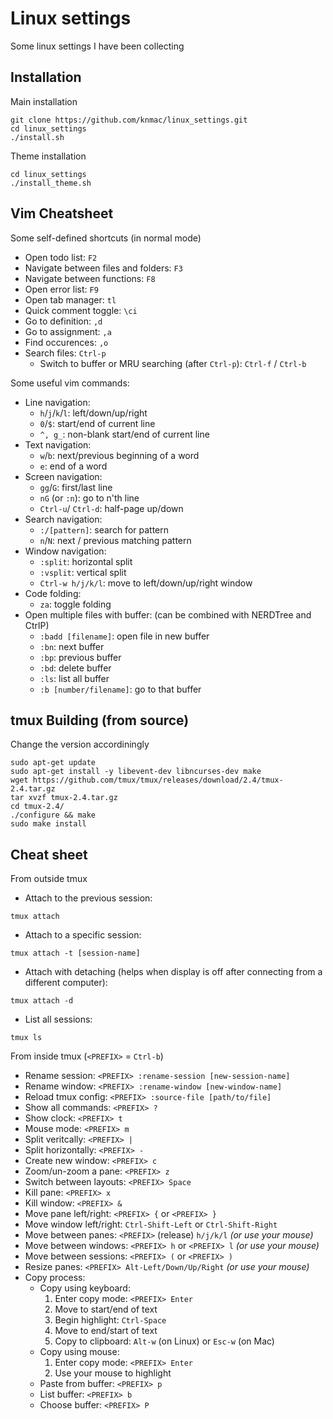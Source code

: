 # Linux settings
Some linux settings I have been collecting

## Installation
Main installation
```
git clone https://github.com/knmac/linux_settings.git
cd linux_settings
./install.sh
```

Theme installation
```
cd linux_settings
./install_theme.sh
```

## Vim Cheatsheet
Some self-defined shortcuts (in normal mode)
- Open todo list: `F2`
- Navigate between files and folders: `F3`
- Navigate between functions: `F8`
- Open error list: `F9`
- Open tab manager: `tl`
- Quick comment toggle: `\ci`
- Go to definition: `,d`
- Go to assignment: `,a`
- Find occurences: `,o`
- Search files: `Ctrl-p`
    - Switch to buffer or MRU searching (after `Ctrl-p`): `Ctrl-f` / `Ctrl-b`

Some useful vim commands:
- Line navigation:
	- `h`/`j`/`k`/`l`: left/down/up/right
	- `0`/`$`: start/end of current line
	- `^, g_`: non-blank start/end of current line
- Text navigation:
	- `w`/`b`: next/previous beginning of a word
	- `e`: end of a word
- Screen navigation:
	- `gg`/`G`: first/last line
  	- `nG` (or `:n`): go to n'th line
	- `Ctrl-u`/ `Ctrl-d`: half-page up/down
- Search navigation:
	- `:/[pattern]`: search for pattern
	- `n`/`N`: next / previous matching pattern
- Window navigation:
	- `:split`: horizontal split
	- `:vsplit`: vertical split
	- `Ctrl-w h/j/k/l`: move to left/down/up/right window
- Code folding:
	- `za`: toggle folding
- Open multiple files with buffer: (can be combined with NERDTree and CtrlP)
	- `:badd [filename]`: open file in new buffer
	- `:bn`: next buffer
	- `:bp`: previous buffer
	- `:bd`: delete buffer
	- `:ls`: list all buffer
	- `:b [number/filename]`: go to that buffer


## tmux Building (from source)
Change the version accordiningly
```
sudo apt-get update
sudo apt-get install -y libevent-dev libncurses-dev make
wget https://github.com/tmux/tmux/releases/download/2.4/tmux-2.4.tar.gz
tar xvzf tmux-2.4.tar.gz
cd tmux-2.4/
./configure && make
sudo make install
```

## Cheat sheet
From outside tmux
- Attach to the previous session:
```
tmux attach
```
- Attach to a specific session:
```
tmux attach -t [session-name]
```
- Attach with detaching (helps when display is off after connecting from a different computer):
```
tmux attach -d
```
- List all sessions:
```
tmux ls
```

From inside tmux (`<PREFIX>` = `Ctrl-b`)
- Rename session:         `<PREFIX> :rename-session [new-session-name]`
- Rename window:          `<PREFIX> :rename-window [new-window-name]`
- Reload tmux config:     `<PREFIX> :source-file [path/to/file]`
- Show all commands:      `<PREFIX> ?`
- Show clock:             `<PREFIX> t`
- Mouse mode:             `<PREFIX> m`
- Split veritcally:       `<PREFIX> |`
- Split horizontally:     `<PREFIX> -`
- Create new window:      `<PREFIX> c`
- Zoom/un-zoom a pane:    `<PREFIX> z`
- Switch between layouts: `<PREFIX> Space`
- Kill pane:              `<PREFIX> x`
- Kill window:            `<PREFIX> &`
- Move pane left/right:   `<PREFIX> {` or `<PREFIX> }`
- Move window left/right: `Ctrl-Shift-Left` or `Ctrl-Shift-Right`
- Move between panes:     `<PREFIX>` (release) `h/j/k/l`  *(or use your mouse)*
- Move between windows:   `<PREFIX> h` or `<PREFIX> l`  *(or use your mouse)*
- Move between sessions:  `<PREFIX> (` or `<PREFIX> )`
- Resize panes:           `<PREFIX> Alt-Left/Down/Up/Right`  *(or use your mouse)*
- Copy process:
    - Copy using keyboard:
        1. Enter copy mode: `<PREFIX> Enter`
        2. Move to start/end of text
        3. Begin highlight:   `Ctrl-Space`
        4. Move to end/start of text
        5. Copy to clipboard: `Alt-w` (on Linux) or `Esc-w` (on Mac)
    - Copy using mouse:
        1. Enter copy mode: `<PREFIX> Enter`
        2. Use your mouse to highlight
	- Paste from buffer: `<PREFIX> p`
	- List buffer:       `<PREFIX> b`
	- Choose buffer:     `<PREFIX> P`
